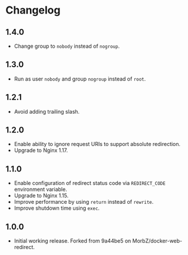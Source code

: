 # Changelog

## 1.4.0

* Change group  to `nobody` instead of `nogroup`.

## 1.3.0

* Run as user `nobody` and group `nogroup` instead of `root`.

## 1.2.1

* Avoid adding trailing slash.

## 1.2.0

* Enable ability to ignore request URIs to support absolute redirection.
* Upgrade to Nginx 1.17.

## 1.1.0

* Enable configuration of redirect status code via `REDIRECT_CODE` environment variable.
* Upgrade to Nginx 1.15.
* Improve performance by using `return` instead of `rewrite`.
* Improve shutdown time using `exec`.

## 1.0.0

* Initial working release. Forked from 9a44be5 on MorbZ/docker-web-redirect.
